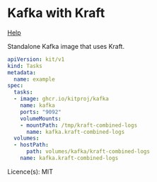 # Kafka  with Kraft

[Help](https://github.com/kitproj/kafka-docker)

Standalone Kafka image that uses Kraft.

```yaml
apiVersion: kit/v1
kind: Tasks
metadata:
  name: example
spec:
  tasks:
  - image: ghcr.io/kitproj/kafka
    name: kafka
    ports: "9092"
    volumeMounts:
    - mountPath: /tmp/kraft-combined-logs
      name: kafka.kraft-combined-logs
  volumes:
  - hostPath:
      path: volumes/kafka/kraft-combined-logs
    name: kafka.kraft-combined-logs
```

Licence(s): MIT

